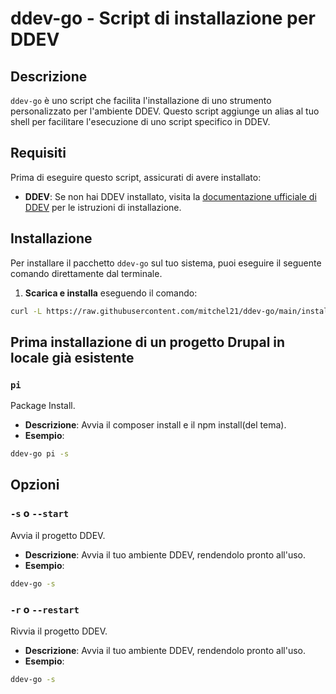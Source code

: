 # ddev-go - Script di installazione per DDEV

## Descrizione

`ddev-go` è uno script che facilita l'installazione di uno strumento personalizzato per l'ambiente DDEV. Questo script aggiunge un alias al tuo shell per facilitare l'esecuzione di uno script specifico in DDEV.

## Requisiti

Prima di eseguire questo script, assicurati di avere installato:

- **DDEV**: Se non hai DDEV installato, visita la [documentazione ufficiale di DDEV](https://ddev.readthedocs.io/en/stable/) per le istruzioni di installazione.

## Installazione

Per installare il pacchetto `ddev-go` sul tuo sistema, puoi eseguire il seguente comando direttamente dal terminale.

1. **Scarica e installa** eseguendo il comando:

```bash
curl -L https://raw.githubusercontent.com/mitchel21/ddev-go/main/install.sh | bash 
```

## Prima installazione di un progetto Drupal in locale già esistente

### `pi`
Package Install.

- **Descrizione**: Avvia il composer install e il npm install(del tema).
- **Esempio**:

```bash
ddev-go pi -s
```

## Opzioni

### `-s` o `--start`
Avvia il progetto DDEV.

- **Descrizione**: Avvia il tuo ambiente DDEV, rendendolo pronto all'uso.
- **Esempio**:

```bash
ddev-go -s
```

### `-r` o `--restart`
Rivvia il progetto DDEV.

- **Descrizione**: Avvia il tuo ambiente DDEV, rendendolo pronto all'uso.
- **Esempio**:

```bash
ddev-go -s
```